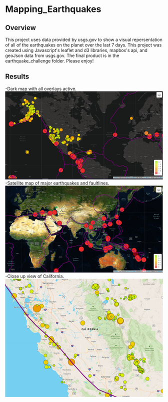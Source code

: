 # Mapping_Earthquakes
## Overview
This project uses data provided by usgs.gov to show a visual repersentation of all of the earthquakes on the planet over the last 7 days. This project was created using Javascript's leaflet and d3 libraries, mapbox's api, and geoJson data from usgs.gov. The final product is in the earthquake_challenge folder. Please enjoy!
## Results
-Dark map with all overlays active.
![alt text](https://github.com/PSWil/Mapping_Earthquakes/blob/main/Earthquake_Challenge/static/images/eqDarkMap.png)
-Satellite map of major earthquakes and faultlines.
![alt text](https://github.com/PSWil/Mapping_Earthquakes/blob/main/Earthquake_Challenge/static/images/satMajorEqs.png)
-Close up view of California.
![alt text](https://github.com/PSWil/Mapping_Earthquakes/blob/main/Earthquake_Challenge/static/images/zoomCali.png)
